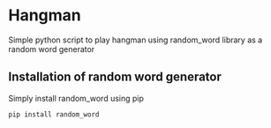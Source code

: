 # Hangman

Simple python script to play hangman using random_word library as a random word generator

## Installation of random word generator

Simply install random_word using pip

```bash
pip install random_word
```
